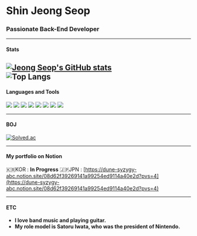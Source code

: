 # Shin Jeong Seop
### Passionate Back-End Developer
---
#### Stats
[![Jeong Seop's GitHub stats](https://github-readme-stats.vercel.app/api?username=ShinSub98&include_all_commits=true&&show_icons=true&theme=tokyonight&count_private=true)](https://github.com/jiholee0/github-readme-stats)<br>
![Top Langs](https://github-readme-stats.vercel.app/api/top-langs/?username=ShinSub98&layout=compact)
---
#### Languages and Tools
![](https://img.shields.io/badge/Python-3776AB?style=for-the-badge&logo=python&logoColor=white)   ![](https://img.shields.io/badge/Django-092E20?style=for-the-badge&logo=django&logoColor=white) ![](https://img.shields.io/badge/Java-ED8B00?style=for-the-badge&logo=openjdk&logoColor=white)   ![](https://img.shields.io/badge/Spring-6DB33F?style=for-the-badge&logo=spring&logoColor=white)    ![](https://img.shields.io/badge/MySQL-00000F?style=for-the-badge&logo=mysql&logoColor=white)  ![](https://img.shields.io/badge/Amazon_AWS-232F3E?style=for-the-badge&logo=amazon-aws&logoColor=white)  ![](https://img.shields.io/badge/Oracle-F80000?style=for-the-badge&logo=oracle&logoColor=black)  ![](https://img.shields.io/badge/Linux-FCC624?style=for-the-badge&logo=linux&logoColor=black)

---
#### BOJ
[![Solved.ac](http://mazassumnida.wtf/api/v2/generate_badge?boj=wjdtjq36)](https://solved.ac/wjdtjq36)

---


#### My portfolio on Notion 
🇰🇷KOR : **In Progress**
🇯🇵JPN : [https://dune-syzygy-abc.notion.site/08d62f39269141a99254ed9114a40e2d?pvs=4](https://dune-syzygy-abc.notion.site/08d62f39269141a99254ed9114a40e2d?pvs=4)

---
#### ETC
- **I love band music and playing guitar.**
- **My role model is Satoru Iwata, who was the president of Nintendo.**